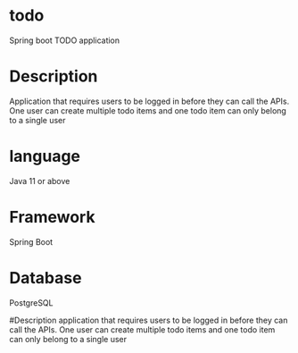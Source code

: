 # todo
Spring boot TODO application 

# Description 
Application that requires users to be logged in before they can call the APIs. One user can create multiple todo items and one todo item can only belong to a single user

# language 
Java 11 or above

# Framework 
Spring Boot

# Database 
PostgreSQL

#Description 
application that requires users to be logged in before they can call the APIs. 
One user can create multiple todo items and one todo item can only belong to a single user
